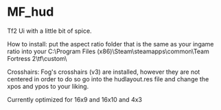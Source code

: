 MF_hud
======

Tf2 Ui with a little bit of spice.

How to install: put the aspect ratio folder that is the same as your ingame ratio into your C:\Program Files (x86)\Steam\steamapps\common\Team Fortress 2\tf\custom\ 

Crosshairs: Fog's crosshairs (v3) are installed, however they are not centered in order to do so go into the hudlayout.res file and change the xpos and ypos to your liking.

Currently optimized for 16x9 and 16x10 and 4x3
